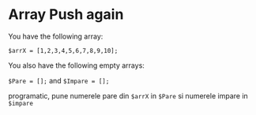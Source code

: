 # Array Push again

You have the following array:

```$arrX = [1,2,3,4,5,6,7,8,9,10];```

You also have the following empty arrays:

```$Pare = [];```
and
```$Impare = [];```

programatic, pune numerele pare din ```$arrX``` in ```$Pare``` si numerele impare in ```$impare```
